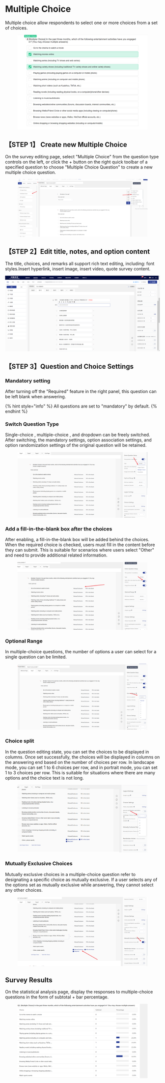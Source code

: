 # Multiple Choice

Multiple choice allow respondents to select one or more choices from a set of choices.

<figure><img src="../../.gitbook/assets/image (4) (1) (1) (1).png" alt=""><figcaption></figcaption></figure>

## 【STEP 1】 Create new Multiple Choice&#x20;

On the survey editing page, select "Multiple Choice" from the question type controls on the left, or click the + button on the right quick toolbar of a specified question to choose "Multiple Choice Question" to create a new multiple choice question.

<figure><img src="../../.gitbook/assets/image (5) (1) (1) (1).png" alt=""><figcaption></figcaption></figure>

## 【STEP 2】Edit title, notes, and option content

The title, choices, and remarks all support rich text editing, including: font styles.Insert hyperlink, insert image, insert video, quote survey content.

![多选题内容编辑](../../.gitbook/assets/Snipaste_2023-10-10_10-13-16.png)

## 【STEP 3】Question and Choice Settings

### Mandatory setting

After turning off the "Required" feature in the right panel, this question can be left blank when answering.

{% hint style="info" %}
All questions are set to "mandatory" by default.
{% endhint %}



### Switch Question Type

Single-choice , multiple-choice , and dropdown  can be freely switched. After switching, the mandatory settings, option association settings, and option randomization settings of the original question will be retained.

<figure><img src="../../.gitbook/assets/image (6) (1) (1) (1).png" alt=""><figcaption></figcaption></figure>

### Add a fill-in-the-blank box after the choices

After enabling, a fill-in-the-blank box will be added behind the choices. When the required choice is checked, users must fill in the content before they can submit. This is suitable for scenarios where users select "Other" and need to provide additional related information.

<figure><img src="../../.gitbook/assets/image (22).png" alt=""><figcaption></figcaption></figure>

### Optional Range

In multiple-choice questions, the number of options a user can select for a single question can be limited.

<figure><img src="../../.gitbook/assets/image (1) (1) (1).png" alt=""><figcaption></figcaption></figure>



### Choice split

In the question editing state, you can set the choices to be displayed in columns. Once set successfully, the choices will be displayed in columns on the answering end based on the number of choices per row. In landscape mode, you can set 1 to 6 choices per row, and in portrait mode, you can set 1 to 3 choices per row. This is suitable for situations where there are many options and the choice text is not long.

<figure><img src="../../.gitbook/assets/image (3) (1) (1).png" alt=""><figcaption></figcaption></figure>

### Mutually Exclusive Choices

Mutually exclusive choices in a multiple-choice question refer to designating a specific choice as mutually exclusive. If a user selects any of the options set as mutually exclusive while answering, they cannot select any other choices.

<figure><img src="../../.gitbook/assets/image (2) (1) (1).png" alt=""><figcaption></figcaption></figure>



## Survey Results

On the statistical analysis page, display the responses to multiple-choice questions in the form of subtotal + bar percentage.

<figure><img src="../../.gitbook/assets/image (4) (1) (1).png" alt=""><figcaption></figcaption></figure>

